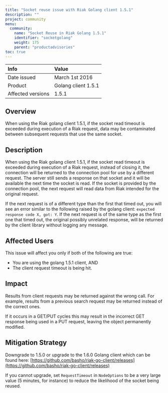 ```yaml
---
title: "Socket reuse issue with Riak Golang client 1.5.1"
description: ""
project: community
menu:
  community:
    name: "Socket Reuse in Riak Golang 1.5.1"
    identifier: "socketgolang"
    weight: 175
    parent: "productadvisories"
toc: true
---
```


Info | Value
:----|:-----
Date issued | March 1st 2016
Product | Golang client 1.5.1
Affected versions | 1.5.1

## Overview

When using the Riak golang client 1.5.1, if the socket read timeout is exceeded during execution of a Riak request, data may be contaminated between subsequent requests that use the same socket.

## Description

When using the Riak golang client 1.5.1, if the socket read timeout is exceeded during execution of a Riak request, instead of closing it, the connection will be returned to the connection pool for use by a different request. The server still sends a response on that socket and it will be available the next time the socket is read. If the socket is provided by the connection pool, the next request will read data from Riak intended for the original request.

If the next request is of a different type than the first that timed out, you will see an error similar to the following raised by the golang client: `expected response code X, got: Y`. If the next request is of the same type as the first one that timed out, the original possibly unrelated response, will be returned by the client library without logging any message.

## Affected Users

This issue will affect you only if both of the following are true:

* You are using the golang 1.5.1 client, AND
* The client request timeout is being hit.

## Impact

Results from client requests may be returned against the wrong call. For example, results from a previous search request may be returned instead of the correct ones.

If it occurs in a GET/PUT cycles this may result in the incorrect GET response being used in a  PUT request, leaving the object permanently modified.

## Mitigation Strategy

Downgrade to 1.5.0 or upgrade to the 1.6.0 Golang client which can be found here:
[https://github.com/basho/riak-go-client/releases](https://github.com/basho/riak-go-client/releases)

If you cannot upgrade, set `RequestTimeout` in `NodeOptions` to be a very large value (5 minutes, for instance) to reduce the likelihood of the socket being reused.
